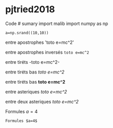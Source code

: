 # pjtried2018

Code
    # sumary
    import malib
    import numpy as np
    
    a=np.srand((10,10))

entre apostrophes 'toto e=mc^2'

entre apostrophes inversés `toto e=mc^2`

entre tiréts -toto e=mc^2-

entre tiréts bas _toto e=mc^2_

entre tiréts bas __toto e=mc^2__

entre asteriques *toto e=mc^2*

entre deux asteriques *toto e=mc^2*

Formules $a=4$

    Formules $a=4$
